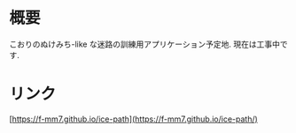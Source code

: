 # 概要

こおりのぬけみち-like な迷路の訓練用アプリケーション予定地.
現在は工事中です.

# リンク

[https://f-mm7.github.io/ice-path](https://f-mm7.github.io/ice-path/)
